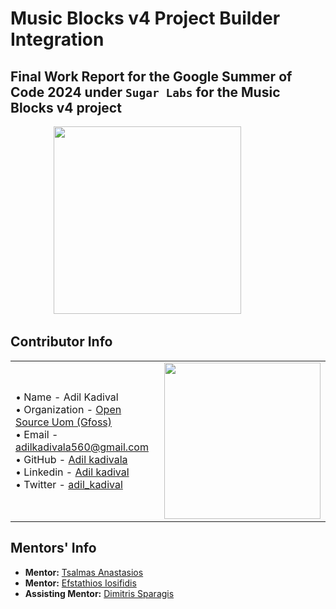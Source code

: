# Music Blocks v4 Project Builder Integration

## Final Work Report for the Google Summer of Code 2024 under `Sugar Labs` for the Music Blocks v4 project

<p align="center">
<img src="https://github.com/user-attachments/assets/8d30793e-af8c-4ea3-af39-914392df416e" height="300px">
&nbsp;&nbsp;&nbsp;&nbsp;&nbsp;&nbsp;&nbsp;&nbsp;&nbsp;&nbsp;&nbsp;&nbsp;&nbsp;&nbsp;&nbsp;&nbsp;
</p>

## Contributor Info

<div container>
<table>

<tr>
<td width="600px">
&#8226; Name - Adil Kadival <br />
&#8226; Organization - <a href="https://github.com/open-source-uom" target="_blank">Open Source Uom (Gfoss)</a><br />
&#8226; Email - <a href="mailto:adilkadivala560@gmail.com" target="_blank">adilkadivala560@gmail.com</a><br />
&#8226; GitHub - <a href="https://github.com/adilkadivala" target="_blank">Adil kadivala</a><br />
&#8226; Linkedin - <a href="https://www.linkedin.com/in/adilkadivala/" target="_blank">Adil kadival</a><br />
&#8226; Twitter - <a href="https://x.com/adil_kadival">adil_kadival</a><br />
</td>
<td>
<a href="https://github.com/karan-palan"><img src="https://pbs.twimg.com/profile_images/1865732993819488256/puVpvwsq_400x400.jpg" height="250px" width="250px;" alt=""/></a>
</td>
</tr>
</table>
</div>

## Mentors' Info

- **Mentor:** [Tsalmas Anastasios](https://github.com/Tsalmas-Anastasios)
- **Mentor:** [Efstathios Iosifidis](https://github.com/iosifidis)
- **Assisting Mentor:** [Dimitris Sparagis](https://github.com/dimsparagis0210)

<br />
